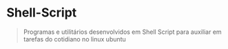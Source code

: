 # Shell-Script
> Programas e utilitários desenvolvidos em Shell Script para auxiliar em tarefas do cotidiano no linux ubuntu
